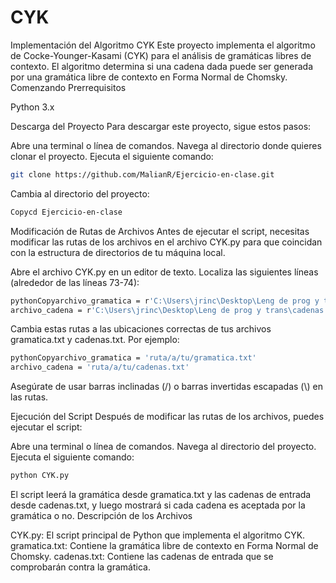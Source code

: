 # CYK

Implementación del Algoritmo CYK
Este proyecto implementa el algoritmo de Cocke-Younger-Kasami (CYK) para el análisis de gramáticas libres de contexto. El algoritmo determina si una cadena dada puede ser generada por una gramática libre de contexto en Forma Normal de Chomsky.
Comenzando
Prerrequisitos

Python 3.x

Descarga del Proyecto
Para descargar este proyecto, sigue estos pasos:

Abre una terminal o línea de comandos.
Navega al directorio donde quieres clonar el proyecto.
Ejecuta el siguiente comando:
```bash
git clone https://github.com/MalianR/Ejercicio-en-clase.git
```

Cambia al directorio del proyecto:
```bash
Copycd Ejercicio-en-clase
```
Modificación de Rutas de Archivos
Antes de ejecutar el script, necesitas modificar las rutas de los archivos en el archivo CYK.py para que coincidan con la estructura de directorios de tu máquina local.

Abre el archivo CYK.py en un editor de texto.
Localiza las siguientes líneas (alrededor de las líneas 73-74):
```bash
pythonCopyarchivo_gramatica = r'C:\Users\jrinc\Desktop\Leng de prog y trans\gramatica.txt'
archivo_cadena = r'C:\Users\jrinc\Desktop\Leng de prog y trans\cadenas.txt'
```

Cambia estas rutas a las ubicaciones correctas de tus archivos gramatica.txt y cadenas.txt. Por ejemplo:
```bash
pythonCopyarchivo_gramatica = 'ruta/a/tu/gramatica.txt'
archivo_cadena = 'ruta/a/tu/cadenas.txt'
```
Asegúrate de usar barras inclinadas (/) o barras invertidas escapadas (\\) en las rutas.

Ejecución del Script
Después de modificar las rutas de los archivos, puedes ejecutar el script:

Abre una terminal o línea de comandos.
Navega al directorio del proyecto.
Ejecuta el siguiente comando:
```bash
python CYK.py
```

El script leerá la gramática desde gramatica.txt y las cadenas de entrada desde cadenas.txt, y luego mostrará si cada cadena es aceptada por la gramática o no.
Descripción de los Archivos

CYK.py: El script principal de Python que implementa el algoritmo CYK.
gramatica.txt: Contiene la gramática libre de contexto en Forma Normal de Chomsky.
cadenas.txt: Contiene las cadenas de entrada que se comprobarán contra la gramática.
